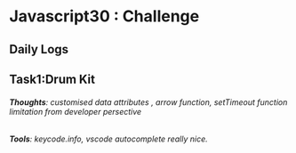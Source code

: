 # Javascript30 : Challenge 

## Daily Logs

## **Task1**:Drum Kit
###### **Thoughts**: customised data attributes , arrow function, setTimeout function limitation from developer            persective
###### **Tools**:  keycode.info, vscode autocomplete really nice.
